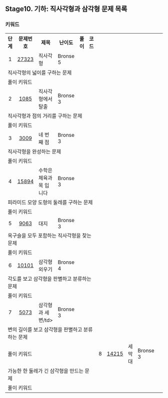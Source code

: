 ## Stage10. 기하: 직사각형과 삼각형 문제 목록
### 키워드

<table>
  <tr>
    <th>단계</th>
    <th>문제번호</th>
    <th>제목</th>
    <th>난이도</th>
    <th>풀이</th>
    <th>코드</th>
  </tr>
  <tr>
    <td align="center">1</td>
    <td align="center"><a href="https://www.acmicpc.net/problem/27323">27323</a></td>
    <td aligh="center">직사각형</td>
    <td aligh="center">Bronse 5</td>
    <td aligh="center"></td>
    <td aligh="center"></td>
  </tr>
  <tr><td colspan="6">직사각형의 넓이를 구하는 문제</td></tr>
  <tr><td colspan="6">
    <div>풀이 키워드</div>
  </td></tr>
    <td align="center">2</td>
    <td align="center"><a href="https://www.acmicpc.net/problem/1085">1085</a></td>
    <td aligh="center">직사각형에서 탈출</td>
    <td aligh="center">Bronse 3</td>
    <td aligh="center"></td>
    <td aligh="center"></td>
  </tr>
  <tr><td colspan="6">직사각형과 점의 거리를 구하는 문제</td></tr>
  <tr><td colspan="6">
    <div>풀이 키워드</div>
  </td></tr>
    <td align="center">3</td>
    <td align="center"><a href="https://www.acmicpc.net/problem/3009">3009</a></td>
    <td aligh="center">네 번째 점</td>
    <td aligh="center">Bronse 3</td>
    <td aligh="center"></td>
    <td aligh="center"></td>
  </tr>
  <tr><td colspan="6">직사각형을 완성하는 문제</td></tr>
  <tr><td colspan="6">
    <div>풀이 키워드</div>
  </td></tr>
      <td align="center">4</td>
    <td align="center"><a href="https://www.acmicpc.net/problem/15894">15894</a></td>
    <td aligh="center">수학은 체육과목 입니다</td>
    <td aligh="center">Bronse 3</td>
    <td aligh="center"></td>
    <td aligh="center"></td>
  </tr>
  <tr><td colspan="6">피라미드 모양 도형의 둘레를 구하는 문제</td></tr>
  <tr><td colspan="6">
    <div>풀이 키워드</div>
  </td></tr>
    <td align="center">5</td>
    <td align="center"><a href="https://www.acmicpc.net/problem/9063">9063</a></td>
    <td aligh="center">대지</td>
    <td aligh="center">Bronse 3</td>
    <td aligh="center"></td>
    <td aligh="center"></td>
  </tr>
  <tr><td colspan="6">옥구슬을 모두 포함하는 직사각형을 찾는 문제</td></tr>
  <tr><td colspan="6">
    <div>풀이 키워드</div>
  </td></tr>
    <td align="center">6</td>
    <td align="center"><a href="https://www.acmicpc.net/problem/10101">10101</a></td>
    <td aligh="center">삼각형 외우기</td>
    <td aligh="center">Bronse 4</td>
    <td aligh="center"></td>
    <td aligh="center"></td>
  </tr>
  <tr><td colspan="6">각도를 보고 삼각형을 판별하고 분류하는 문제</td></tr>
  <tr><td colspan="6">
    <div>풀이 키워드</div>
  </td></tr>
    <td align="center">7</td>
    <td align="center"><a href="https://www.acmicpc.net/problem/5073">5073</a></td>
    <td aligh="center">삼각형과 세 변/td>
    <td aligh="center">Bronse 3</td>
    <td aligh="center"></td>
    <td aligh="center"></td>
  </tr>
  <tr><td colspan="6">변의 길이를 보고 삼각형을 판별하고 분류하는 문제</td></tr>
  <tr><td colspan="6">
    <div>풀이 키워드</div>
      <td align="center">8</td>
    <td align="center"><a href="https://www.acmicpc.net/problem/14215">14215</a></td>
    <td aligh="center">세 막대</td>
    <td aligh="center">Bronse 3</td>
    <td aligh="center"></td>
    <td aligh="center"></td>
  </tr>
  <tr><td colspan="6">가능한 한 둘레가 긴 삼각형을 만드는 문제</td></tr>
  <tr><td colspan="6">
    <div>풀이 키워드</div>
  </td></tr>
  </td></tr>
</table>
